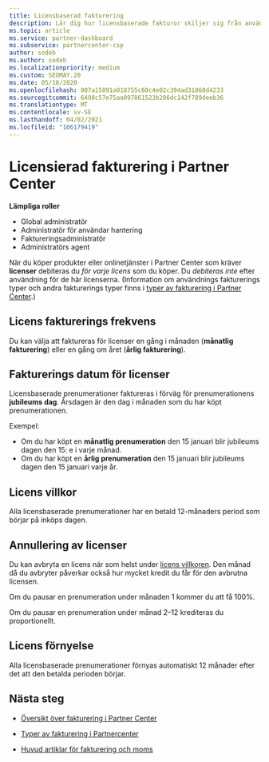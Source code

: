 ```yaml
---
title: Licensbaserad fakturering
description: Lär dig hur licensbaserade fakturor skiljer sig från användnings faktureringar i Partner Center, inklusive hur du faktureras per licens (inte efter licens användning).
ms.topic: article
ms.service: partner-dashboard
ms.subservice: partnercenter-csp
author: sodeb
ms.author: sodeb
ms.localizationpriority: medium
ms.custom: SEOMAY.20
ms.date: 05/18/2020
ms.openlocfilehash: 007a15091a018755c60c4e02c394ad31868d4233
ms.sourcegitcommit: 6498c57e75aa097861523b206dc142f789deeb36
ms.translationtype: MT
ms.contentlocale: sv-SE
ms.lasthandoff: 04/02/2021
ms.locfileid: "106179419"
---
```

# <a name="license-based-billing-in-partner-center"></a>Licensierad fakturering i Partner Center

**Lämpliga roller**

- Global administratör
- Administratör för användar hantering
- Faktureringsadministratör
- Administratörs agent

När du köper produkter eller onlinetjänster i Partner Center som kräver **licenser** debiteras du *för varje licens* som du köper. Du *debiteras inte* efter användning för de här licenserna. (Information om användnings fakturerings typer och andra fakturerings typer finns i [typer av fakturering i Partner Center](billing-different-types.md).)

## <a name="license-billing-frequency"></a>Licens fakturerings frekvens

Du kan välja att faktureras för licenser en gång i månaden (**månatlig fakturering**) eller en gång om året (**årlig fakturering**). 

## <a name="billing-date-for-licenses"></a>Fakturerings datum för licenser

Licensbaserade prenumerationer faktureras i förväg för prenumerationens **jubileums dag**. Årsdagen är den dag i månaden som du har köpt prenumerationen.

Exempel:

- Om du har köpt en **månatlig prenumeration** den 15 januari blir jubileums dagen den 15: e i varje månad.
- Om du har köpt en **årlig prenumeration** den 15 januari blir jubileums dagen den 15 januari varje år.

## <a name="license-term"></a>Licens villkor

Alla licensbaserade prenumerationer har en betald 12-månaders period som börjar på inköps dagen.

## <a name="license-cancellation"></a>Annullering av licenser

Du kan avbryta en licens när som helst under [licens villkoren](#license-term). Den månad då du avbryter påverkar också hur mycket kredit du får för den avbrutna licensen.

Om du pausar en prenumeration under månaden 1 kommer du att få 100%.

Om du pausar en prenumeration under månad 2–12 krediteras du proportionellt.

## <a name="license-renewal"></a>Licens förnyelse

Alla licensbaserade prenumerationer förnyas automatiskt 12 månader efter det att den betalda perioden börjar.

## <a name="next-steps"></a>Nästa steg

- [Översikt över fakturering i Partner Center](billing-basics.md)

- [Typer av fakturering i Partnercenter](billing-different-types.md)

- [Huvud artiklar för fakturering och moms](billing.md)
